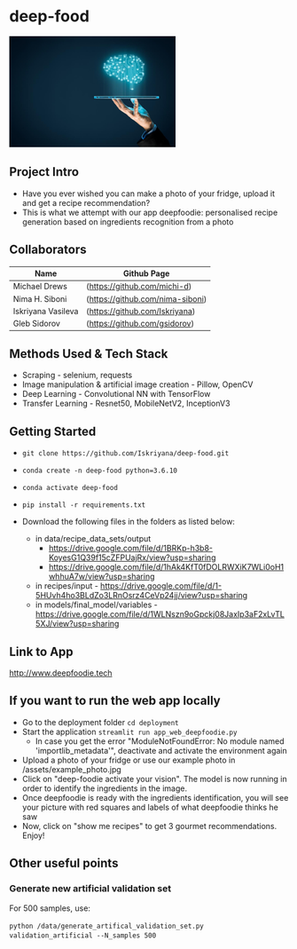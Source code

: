 # deep-food

<img src="https://github.com/Iskriyana/deep-food/blob/master/assets/deep_food.jpg" width=300/>

## Project Intro
* Have you ever wished you can make a photo of your fridge, upload it and get a recipe recommendation?
* This is what we attempt with our app deepfoodie: personalised recipe generation based on ingredients recognition from a photo

## Collaborators
|Name               |  Github Page                    |  
|-------------------|---------------------------------|
|Michael Drews      | (https://github.com/michi-d)    |
|Nima H. Siboni     | (https://github.com/nima-siboni)|
|Iskriyana Vasileva | (https://github.com/Iskriyana)  |
|Gleb Sidorov       | (https://github.com/gsidorov)   |

## Methods Used & Tech Stack 
* Scraping - selenium, requests
* Image manipulation & artificial image creation - Pillow, OpenCV
* Deep Learning - Convolutional NN with TensorFlow
* Transfer Learning - Resnet50, MobileNetV2, InceptionV3 

## Getting Started
* `git clone https://github.com/Iskriyana/deep-food.git`

* `conda create -n deep-food python=3.6.10`

* `conda activate deep-food`

* `pip install -r requirements.txt`

* Download the following files in the folders as listed below:
    * in data/recipe_data_sets/output
        * https://drive.google.com/file/d/1BRKp-h3b8-KoyesG1Q39f15cZFPUajRx/view?usp=sharing
        * https://drive.google.com/file/d/1hAk4KfT0fDOLRWXiK7WLi0oH1whhuA7w/view?usp=sharing
    * in recipes/input - https://drive.google.com/file/d/1-5HUvh4ho3BLdZo3LRnOsrz4CeVp24jj/view?usp=sharing 
    * in models/final_model/variables - https://drive.google.com/file/d/1WLNszn9oGpckj08JaxIp3aF2xLvTL5XJ/view?usp=sharing

## Link to App 
http://www.deepfoodie.tech

## If you want to run the web app locally
* Go to the deployment folder `cd deployment`
* Start the application `streamlit run app_web_deepfoodie.py`
  * In case you get the error "ModuleNotFoundError: No module named 'importlib_metadata'", deactivate and activate the environment again
* Upload a photo of your fridge or use our example photo in /assets/example_photo.jpg
* Click on "deep-foodie activate your vision". The model is now running in order to identify the ingredients in the image.
* Once deepfoodie is ready with the ingredients identification, you will see your picture with red squares and labels of what deepfoodie thinks he saw
* Now, click on "show me recipes" to get 3 gourmet recommendations. Enjoy!


## Other useful points

### Generate new artificial validation set
For 500 samples, use:

`python /data/generate_artifical_validation_set.py validation_artificial --N_samples 500`

